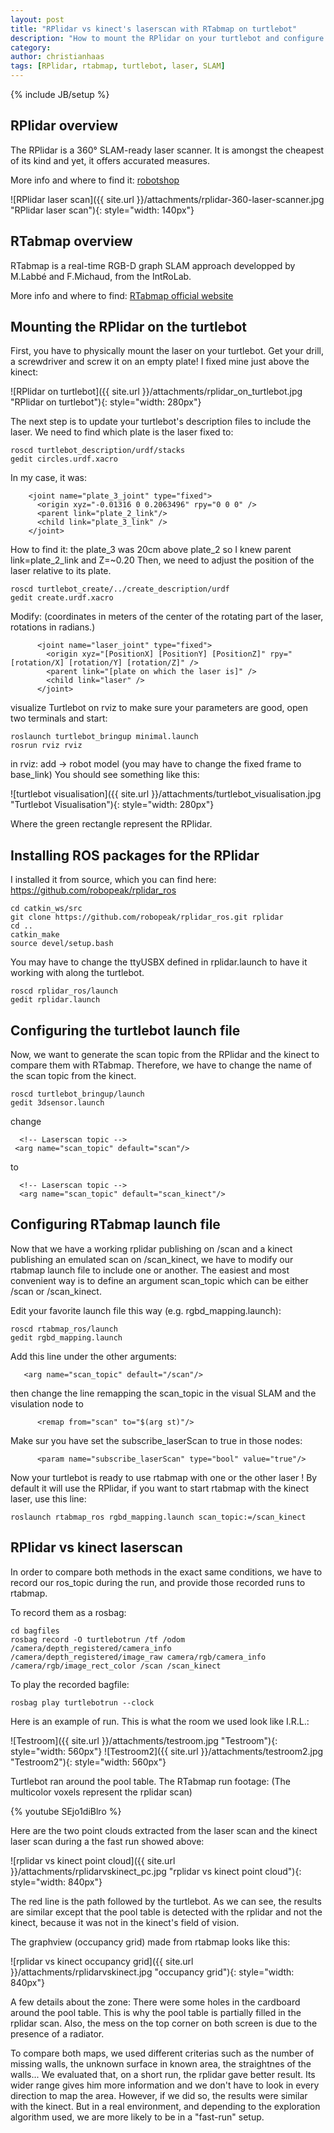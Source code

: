 ```yaml
---
layout: post
title: "RPlidar vs kinect's laserscan with RTabmap on turtlebot"
description: "How to mount the RPlidar on your turtlebot and configure rtabmap to use it. Overview of the results"
category: 
author: christianhaas
tags: [RPlidar, rtabmap, turtlebot, laser, SLAM]
---
```

{% include JB/setup %}

## RPlidar overview

The RPlidar is a 360° SLAM-ready laser scanner. It is amongst the cheapest of its kind and yet, it offers accurated measures.

More info and where to find it: [robotshop](http://www.robotshop.com/en/rplidar-360-laser-scanner.html)

![RPlidar laser scan]({{ site.url }}/attachments/rplidar-360-laser-scanner.jpg "RPlidar laser scan"){: style="width: 140px"}

## RTabmap overview

RTabmap is a real-time RGB-D graph SLAM approach developped by  M.Labbé and F.Michaud, from the IntRoLab.

More info and where to find: [RTabmap official website](http://introlab.github.io/rtabmap/)

## Mounting the RPlidar on the turtlebot

First, you have to physically mount the laser on your turtlebot. Get your drill, a screwdriver and screw it on an empty plate! I fixed mine just above the kinect:

![RPlidar on turtlebot]({{ site.url }}/attachments/rplidar_on_turtlebot.jpg "RPlidar on turtlebot"){: style="width: 280px"}

The next step is to update your turtlebot's description files to include the laser.
We need to find which plate is the laser fixed to:

	roscd turtlebot_description/urdf/stacks
	gedit circles.urdf.xacro

In my case, it was:

	    <joint name="plate_3_joint" type="fixed">
	      <origin xyz="-0.01316 0 0.2063496" rpy="0 0 0" />
	      <parent link="plate_2_link"/>
	      <child link="plate_3_link" />
	    </joint>

How to find it: the plate_3 was 20cm above plate_2 so I knew parent link=plate_2_link and Z=~0.20
Then, we need to adjust the position of the laser relative to its plate.

	roscd turtlebot_create/../create_description/urdf
	gedit create.urdf.xacro

Modify: (coordinates in meters of the center of the rotating part of the laser, rotations in radians.)

		  <joint name="laser_joint" type="fixed">
		    <origin xyz="[PositionX] [PositionY] [PositionZ]" rpy="[rotation/X] [rotation/Y] [rotation/Z]" />
		    <parent link="[plate on which the laser is]" />
		    <child link="laser" />
		  </joint>

visualize Turtlebot on rviz to make sure your parameters are good, open two terminals and start:

	roslaunch turtlebot_bringup minimal.launch
	rosrun rviz rviz

in rviz: add -> robot model (you may have to change the fixed frame to base_link)
You should see something like this:

![turtlebot visualisation]({{ site.url }}/attachments/turtlebot_visualisation.jpg "Turtlebot Visualisation"){: style="width: 280px"}

Where the green rectangle represent the RPlidar.

## Installing ROS packages for the RPlidar

I installed it from source, which you can find here: <https://github.com/robopeak/rplidar_ros>

	cd catkin_ws/src
	git clone https://github.com/robopeak/rplidar_ros.git rplidar
	cd ..
	catkin_make
	source devel/setup.bash


You may have to change the ttyUSBX defined in rplidar.launch to have it working with along the turtlebot.

	roscd rplidar_ros/launch
	gedit rplidar.launch


## Configuring the turtlebot launch file
Now, we want to generate the scan topic from the RPlidar and the kinect to compare them with RTabmap.
Therefore, we have to change the name of the scan topic from the kinect.

	roscd turtlebot_bringup/launch
	gedit 3dsensor.launch


change

	  <!-- Laserscan topic -->
 	 <arg name="scan_topic" default="scan"/>


to

	  <!-- Laserscan topic -->
	  <arg name="scan_topic" default="scan_kinect"/>


## Configuring RTabmap launch file

Now that we have a working rplidar publishing on /scan and a kinect publishing an emulated scan on /scan_kinect, we have to modify our rtabmap launch file to include one or another.
The easiest and most convenient way is to define an argument scan_topic which can be either /scan or /scan_kinect.

Edit your favorite launch file this way (e.g. rgbd_mapping.launch):

	roscd rtabmap_ros/launch
	gedit rgbd_mapping.launch

Add this line under the other arguments:

	   <arg name="scan_topic" default="/scan"/>

then change the line remapping the scan_topic in the visual SLAM and the visulation node to

	      <remap from="scan" to="$(arg st)"/>

Make sur you have set the subscribe_laserScan to true in those nodes:

	      <param name="subscribe_laserScan" type="bool" value="true"/>

Now your turtlebot is ready to use rtabmap with one or the other laser ! By default it will use the RPlidar, if you want to start rtabmap with the kinect laser, use this line:

	roslaunch rtabmap_ros rgbd_mapping.launch scan_topic:=/scan_kinect


## RPlidar vs kinect laserscan

In order to compare both methods in the exact same conditions, we have to record our ros_topic during the run, and provide those recorded runs to rtabmap.

To record them as a rosbag:

	cd bagfiles
	rosbag record -O turtlebotrun /tf /odom /camera/depth_registered/camera_info /camera/depth_registered/image_raw camera/rgb/camera_info /camera/rgb/image_rect_color /scan /scan_kinect


To play the recorded bagfile:

	rosbag play turtlebotrun --clock


Here is an example of run. This is what the room we used look like I.R.L.:

![Testroom]({{ site.url }}/attachments/testroom.jpg "Testroom"){: style="width: 560px"}
![Testroom2]({{ site.url }}/attachments/testroom2.jpg "Testroom2"){: style="width: 560px"}

Turtlebot ran around the pool table. The RTabmap run footage: (The multicolor voxels represent the rplidar scan)

{% youtube SEjo1diBlro %}

Here are the two point clouds extracted from the laser scan and the kinect laser scan during a the fast run showed above:

![rplidar vs kinect point cloud]({{ site.url }}/attachments/rplidarvskinect_pc.jpg "rplidar vs kinect point cloud"){: style="width: 840px"}

The red line is the path followed by the turtlebot.
As we can see, the results are similar except that the pool table is detected with the rplidar and not the kinect, because it was not in the kinect's field of vision.

The graphview (occupancy grid) made from rtabmap looks like this:

![rplidar vs kinect occupancy grid]({{ site.url }}/attachments/rplidarvskinect.jpg "occupancy grid"){: style="width: 840px"}

A few details about the zone:
There were some holes in the cardboard around the pool table. This is why the pool table is partially filled in the rplidar scan. Also, the mess on the top corner on both screen is due to the presence of a radiator.

To compare both maps, we used different criterias such as the number of missing walls, the unknown surface in known area, the straightnes of the walls...
We evaluated that, on a short run, the rplidar gave better result. Its wider range gives him more information and we don't have to look in every direction to map the area. However, if we did so, the results were similar with the kinect.
But in a real environment, and depending to the exploration algorithm used, we are more likely to be in a "fast-run" setup.
